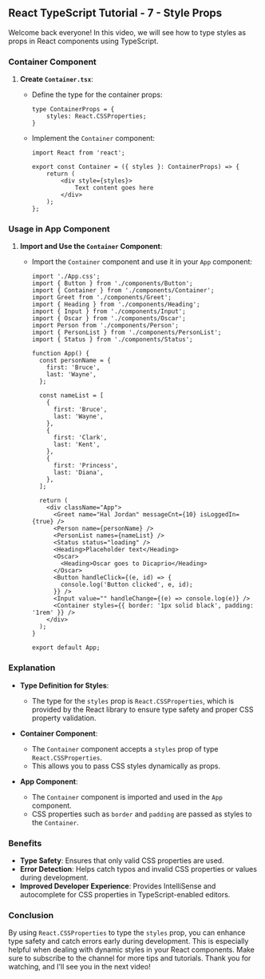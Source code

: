 ## React TypeScript Tutorial - 7 - Style Props

Welcome back everyone! In this video, we will see how to type styles as props in React components using TypeScript.

### Container Component

1. **Create `Container.tsx`**:
   - Define the type for the container props:

     ```tsx
     type ContainerProps = {
         styles: React.CSSProperties;
     }
     ```

   - Implement the `Container` component:

     ```tsx
     import React from 'react';

     export const Container = ({ styles }: ContainerProps) => {
         return (
             <div style={styles}>
                 Text content goes here
             </div>
         );
     };
     ```

### Usage in App Component

1. **Import and Use the `Container` Component**:
   - Import the `Container` component and use it in your `App` component:

     ```tsx
     import './App.css';
     import { Button } from './components/Button';
     import { Container } from './components/Container';
     import Greet from './components/Greet';
     import { Heading } from './components/Heading';
     import { Input } from './components/Input';
     import { Oscar } from './components/Oscar';
     import Person from './components/Person';
     import { PersonList } from './components/PersonList';
     import { Status } from './components/Status';

     function App() {
       const personName = {
         first: 'Bruce',
         last: 'Wayne',
       };

       const nameList = [
         {
           first: 'Bruce',
           last: 'Wayne',
         },
         {
           first: 'Clark',
           last: 'Kent',
         },
         {
           first: 'Princess',
           last: 'Diana',
         },
       ];

       return (
         <div className="App">
           <Greet name="Hal Jordan" messageCnt={10} isLoggedIn={true} />
           <Person name={personName} />
           <PersonList names={nameList} />
           <Status status="loading" />
           <Heading>Placeholder text</Heading>
           <Oscar>
             <Heading>Oscar goes to Dicaprio</Heading>
           </Oscar>
           <Button handleClick={(e, id) => {
             console.log('Button clicked', e, id);
           }} />
           <Input value="" handleChange={(e) => console.log(e)} />
           <Container styles={{ border: '1px solid black', padding: '1rem' }} />
         </div>
       );
     }

     export default App;
     ```

### Explanation

- **Type Definition for Styles**:
  - The type for the `styles` prop is `React.CSSProperties`, which is provided by the React library to ensure type safety and proper CSS property validation.

- **Container Component**:
  - The `Container` component accepts a `styles` prop of type `React.CSSProperties`.
  - This allows you to pass CSS styles dynamically as props.

- **App Component**:
  - The `Container` component is imported and used in the `App` component.
  - CSS properties such as `border` and `padding` are passed as styles to the `Container`.

### Benefits

- **Type Safety**: Ensures that only valid CSS properties are used.
- **Error Detection**: Helps catch typos and invalid CSS properties or values during development.
- **Improved Developer Experience**: Provides IntelliSense and autocomplete for CSS properties in TypeScript-enabled editors.

### Conclusion

By using `React.CSSProperties` to type the `styles` prop, you can enhance type safety and catch errors early during development. This is especially helpful when dealing with dynamic styles in your React components. Make sure to subscribe to the channel for more tips and tutorials. Thank you for watching, and I'll see you in the next video!